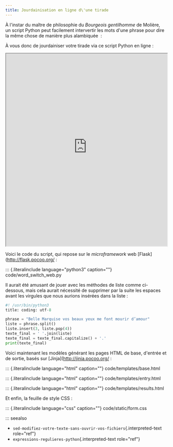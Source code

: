 ```yaml
---
title: Jourdainisation en ligne d\'une tirade
---
```


À l\'instar du maître de philosophie du *Bourgeois gentilhomme* de
Molière, un script Python peut facilement intervertir les mots d\'une
phrase pour dire la même chose de manière plus alambiquée  :

À vous donc de jourdainiser votre tirade via ce script Python en ligne :

<iframe src="https://oliviercarrere.pythonanywhere.com/" height="600px" width="100%"></iframe>

Voici le code du script, qui repose sur le *microframework* web
\[Flask\](<http://flask.pocoo.org/> :

::: {.literalinclude language="python3" caption=""}
code/word_switch_web.py


Il aurait été amusant de jouer avec les méthodes de liste comme
ci-dessous, mais cela aurait nécessité de supprimer par la suite les
espaces avant les virgules que nous aurions insérées dans la liste :

``` python
#! /usr/bin/python3
title: coding: utf-8

phrase = "Belle Marquise vos beaux yeux me font mourir d’amour"
liste = phrase.split()
liste.insert(3, liste.pop(4))
texte_final = ' '.join(liste)
texte_final = texte_final.capitalize() + '.'
print(texte_final)
```

Voici maintenant les modèles générant les pages HTML de base, d\'entrée
et de sortie, basés sur \[Jinja\](<http://jinja.pocoo.org/> :

::: {.literalinclude language="html" caption=""}
code/templates/base.html


::: {.literalinclude language="html" caption=""}
code/templates/entry.html


::: {.literalinclude language="html" caption=""}
code/templates/results.html


Et enfin, la feuille de style CSS :

::: {.literalinclude language="css" caption=""}
code/static/form.css


::: seealso
-   `sed-modifiez-votre-texte-sans-ouvrir-vos-fichiers`{.interpreted-text
    role="ref"}
-   `expressions-regulieres-python`{.interpreted-text role="ref"}

